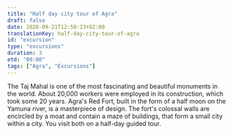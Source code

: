 ```yaml
---
title: "Half day city tour of Agra"
draft: false
date: 2020-09-21T12:59:23+02:00
translationKey: half-day-city-tour-of-agra
id: "excursion"
type: "excursions"
duration: 3
etd: "09:00"
tags: ["Agra", "Excursions"]  
---
```


The Taj Mahal is one of the most fascinating and beautiful monuments in the world. About 20,000 workers were employed in its construction, which took some 20 years. Agra's Red Fort, built in the form of a half moon on the Yamuna river, is a masterpiece of design. The fort's colossal walls are encircled by a moat and contain a maze of buildings, that form a small city within a city. You visit both on a half-day guided tour.

